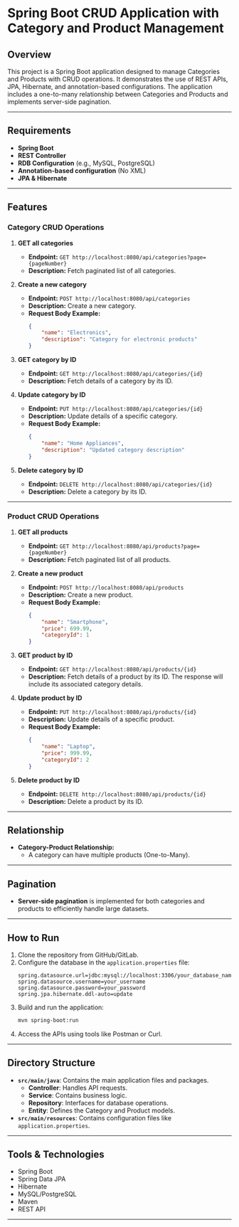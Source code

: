 # Spring Boot CRUD Application with Category and Product Management

## Overview
This project is a Spring Boot application designed to manage Categories and Products with CRUD operations. It demonstrates the use of REST APIs, JPA, Hibernate, and annotation-based configurations. The application includes a one-to-many relationship between Categories and Products and implements server-side pagination.

---

## Requirements
- **Spring Boot**
- **REST Controller**
- **RDB Configuration** (e.g., MySQL, PostgreSQL)
- **Annotation-based configuration** (No XML)
- **JPA & Hibernate**

---

## Features
### Category CRUD Operations
1. **GET all categories**
   - **Endpoint:** `GET http://localhost:8080/api/categories?page={pageNumber}`
   - **Description:** Fetch paginated list of all categories.

2. **Create a new category**
   - **Endpoint:** `POST http://localhost:8080/api/categories`
   - **Description:** Create a new category.
   - **Request Body Example:**
     ```json
     {
         "name": "Electronics",
         "description": "Category for electronic products"
     }
     ```

3. **GET category by ID**
   - **Endpoint:** `GET http://localhost:8080/api/categories/{id}`
   - **Description:** Fetch details of a category by its ID.

4. **Update category by ID**
   - **Endpoint:** `PUT http://localhost:8080/api/categories/{id}`
   - **Description:** Update details of a specific category.
   - **Request Body Example:**
     ```json
     {
         "name": "Home Appliances",
         "description": "Updated category description"
     }
     ```

5. **Delete category by ID**
   - **Endpoint:** `DELETE http://localhost:8080/api/categories/{id}`
   - **Description:** Delete a category by its ID.

---

### Product CRUD Operations
1. **GET all products**
   - **Endpoint:** `GET http://localhost:8080/api/products?page={pageNumber}`
   - **Description:** Fetch paginated list of all products.

2. **Create a new product**
   - **Endpoint:** `POST http://localhost:8080/api/products`
   - **Description:** Create a new product.
   - **Request Body Example:**
     ```json
     {
         "name": "Smartphone",
         "price": 699.99,
         "categoryId": 1
     }
     ```

3. **GET product by ID**
   - **Endpoint:** `GET http://localhost:8080/api/products/{id}`
   - **Description:** Fetch details of a product by its ID. The response will include its associated category details.

4. **Update product by ID**
   - **Endpoint:** `PUT http://localhost:8080/api/products/{id}`
   - **Description:** Update details of a specific product.
   - **Request Body Example:**
     ```json
     {
         "name": "Laptop",
         "price": 999.99,
         "categoryId": 2
     }
     ```

5. **Delete product by ID**
   - **Endpoint:** `DELETE http://localhost:8080/api/products/{id}`
   - **Description:** Delete a product by its ID.

---

## Relationship
- **Category-Product Relationship:**
  - A category can have multiple products (One-to-Many).

---

## Pagination
- **Server-side pagination** is implemented for both categories and products to efficiently handle large datasets.

---

## How to Run
1. Clone the repository from GitHub/GitLab.
2. Configure the database in the `application.properties` file:
   ```properties
   spring.datasource.url=jdbc:mysql://localhost:3306/your_database_name
   spring.datasource.username=your_username
   spring.datasource.password=your_password
   spring.jpa.hibernate.ddl-auto=update
   ```
3. Build and run the application:
   ```bash
   mvn spring-boot:run
   ```
4. Access the APIs using tools like Postman or Curl.

---

## Directory Structure
- **`src/main/java`**: Contains the main application files and packages.
  - **Controller**: Handles API requests.
  - **Service**: Contains business logic.
  - **Repository**: Interfaces for database operations.
  - **Entity**: Defines the Category and Product models.
- **`src/main/resources`**: Contains configuration files like `application.properties`.

---

## Tools & Technologies
- Spring Boot
- Spring Data JPA
- Hibernate
- MySQL/PostgreSQL
- Maven
- REST API

---
